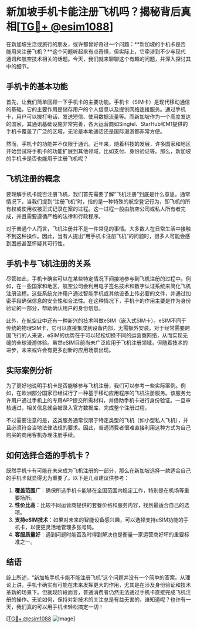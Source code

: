 # 新加坡手机卡能注册飞机吗？揭秘背后真相[[TG💪+ @esim1088](https://t.me/s/esim1088)]

在新加坡生活或旅行的朋友，或许都曾好奇过一个问题：**新加坡的手机卡是否能用来注册飞机？**这个问题听起来有点奇怪，但实际上，它牵涉到不少与现代通讯和航空技术相关的话题。今天，我们就来聊聊这个有趣的问题，并深入探讨其中的细节。

## 手机卡的基本功能

首先，让我们简单回顾一下手机卡的主要功能。手机卡（SIM卡）是现代移动通信的基础，它的主要作用是储存用户的个人信息以及提供网络连接服务。通过手机卡，用户可以拨打电话、发送短信、使用数据流量等。而新加坡作为一个高度发达的国家，其通讯基础设施非常完善，各大运营商如Singtel、StarHub和M1提供的手机卡覆盖了广泛的区域，无论是本地通话还是国际漫游都非常方便。

然而，手机卡的功能并不仅限于通讯。近年来，随着科技的发展，许多国家和地区开始尝试将手机卡的功能扩展到其他领域，比如支付、身份验证等。那么，新加坡的手机卡是否也能用于注册飞机呢？

## 飞机注册的概念

要理解手机卡能否注册飞机，我们首先需要了解“飞机注册”到底是什么意思。通常情况下，当我们提到“注册飞机”时，指的是一种特殊的航空登记行为，即飞机的所有权或使用权被正式记录在案的过程。这一过程一般由航空公司或私人所有者完成，并且需要遵循严格的法律和行政程序。

对于普通个人而言，飞机注册并不是一件常见的事情。大多数人在日常生活中接触不到这种操作。因此，当有人提出“用手机卡注册飞机”的问题时，很多人可能会感到困惑甚至怀疑其可行性。

## 手机卡与飞机注册的关系

尽管如此，手机卡确实可以在某些特定情况下间接地参与到飞机注册的过程中。例如，在一些国家和地区，航空公司会利用电子签名技术和数字认证系统来简化飞机注册流程。这些系统允许用户通过智能手机或其他设备上传必要的文件，并通过加密手段确保信息的安全性和合法性。在这种情况下，手机卡的作用主要是作为身份验证的一部分，帮助确认用户的身份信息。

此外，在航空业中还有一种新兴的技术叫做eSIM（嵌入式SIM卡）。eSIM不同于传统的物理SIM卡，它可以直接集成到设备内部，无需额外安装。对于经常需要跨国飞行的人来说，eSIM的优势在于可以轻松切换不同的运营商网络，从而实现无缝的全球漫游体验。虽然eSIM目前尚未广泛应用于飞机注册领域，但随着技术的进步，未来或许会有更多创新的应用场景出现。

## 实际案例分析

为了更好地说明手机卡是否能够参与飞机注册，我们可以参考一些实际案例。例如，在欧洲部分国家已经试行了一种基于移动应用程序的飞机注册服务。该服务允许用户通过手机上的专用APP提交所需材料，并借助手机卡进行身份验证。一旦审核通过，相关信息就会被录入官方数据库，完成整个注册过程。

不过需要注意的是，这类服务通常仅限于特定类型的飞机（如小型私人飞机），并且必须符合当地法律法规的要求。因此，普通消费者很难直接利用这种方式为自己购买的商用客机办理注册手续。

## 如何选择合适的手机卡？

既然手机卡有可能在未来成为飞机注册的一部分，那么在新加坡选择一款适合自己的手机卡就显得尤为重要了。以下是几点建议供参考：

1. **覆盖范围广**：确保所选手机卡能够在全国范围内稳定工作，特别是在机场等重要场所。
2. **性价比高**：比较不同运营商提供的套餐价格和服务内容，找到最适合自己的选项。
3. **支持eSIM技术**：如果对未来的智能设备感兴趣，可以选择支持eSIM功能的手机卡，以便更灵活地管理多张号码。
4. **客服质量好**：遇到问题时能否及时得到解决也是衡量一家运营商好坏的重要标准之一。

## 结语

综上所述，“新加坡手机卡能不能注册飞机”这个问题并没有一个简单的答案。从理论上讲，手机卡确实有可能在未来发挥更大的作用，尤其是在涉及身份验证和技术革新的场景下。但就现阶段而言，普通消费者仍然无法通过手机卡直接完成飞机注册的操作。无论如何，保持对新技术的关注总是有益无害的，谁知道呢？也许有一天，我们真的可以用手机卡轻松搞定一切！

[[TG💪+ @esim1088](https://t.me/s/esim1088) ![Image](https://i.postimg.cc/4NQfJmqS/Snipaste-2025-05-13-00-14-12.png)]